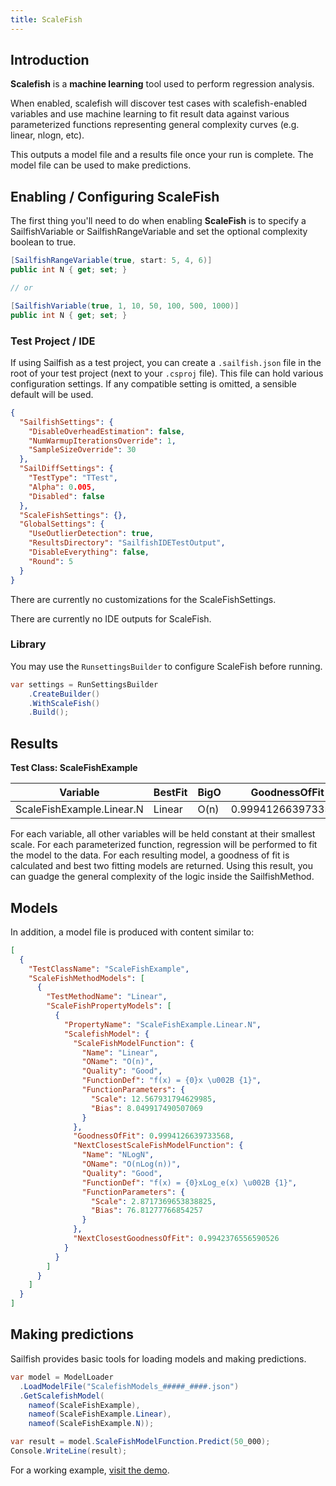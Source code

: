 ```yaml
---
title: ScaleFish
---
```


## Introduction

**Scalefish** is a **machine learning** tool used to perform regression analysis.

When enabled, scalefish will discover test cases with scalefish-enabled variables and use machine learning to fit result data against various parameterized functions representing general complexity curves (e.g. linear, nlogn, etc).

This outputs a model file and a results file once your run is complete. The model file can be used to make predictions.

## Enabling / Configuring ScaleFish

The first thing you'll need to do when enabling **ScaleFish** is to specify a SailfishVariable or SailfishRangeVariable and set the optional complexity boolean to true.

```csharp
[SailfishRangeVariable(true, start: 5, 4, 6)]
public int N { get; set; }

// or

[SailfishVariable(true, 1, 10, 50, 100, 500, 1000)]
public int N { get; set; }

```

### Test Project / IDE

If using Sailfish as a test project, you can create a `.sailfish.json` file in the root of your test project (next to your `.csproj` file). This file can hold various configuration settings. If any compatible setting is omitted, a sensible default will be used.

```json
{
  "SailfishSettings": {
    "DisableOverheadEstimation": false,
    "NumWarmupIterationsOverride": 1,
    "SampleSizeOverride": 30
  },
  "SailDiffSettings": {
    "TestType": "TTest",
    "Alpha": 0.005,
    "Disabled": false
  },
  "ScaleFishSettings": {},
  "GlobalSettings": {
    "UseOutlierDetection": true,
    "ResultsDirectory": "SailfishIDETestOutput",
    "DisableEverything": false,
    "Round": 5
  }
}
```

There are currently no customizations for the ScaleFishSettings.

There are currently no IDE outputs for ScaleFish.

### Library

You may use the `RunsettingsBuilder` to configure ScaleFish before running.

```csharp
var settings = RunSettingsBuilder
    .CreateBuilder()
    .WithScaleFish()
    .Build();
```

## Results

**Test Class: ScaleFishExample**

| Variable                  | BestFit | BigO | GoodnessOfFit      | NextBest | NextBigO   | NextBestGoodnessOfFit |
| ------------------------- | ------- | ---- | ------------------ | -------- | ---------- | --------------------- |
| ScaleFishExample.Linear.N | Linear  | O(n) | 0.9994126639733568 | NLogN    | O(nLog(n)) | 0.9942376556590526    |

For each variable, all other variables will be held constant at their smallest scale. For each parameterized function, regression will be performed to fit the model to the data. For each resulting model, a goodness of fit is calculated and best two fitting models are returned. Using this result, you can guadge the general complexity of the logic inside the SailfishMethod.

## Models

In addition, a model file is produced with content similar to:

```json
[
  {
    "TestClassName": "ScaleFishExample",
    "ScaleFishMethodModels": [
      {
        "TestMethodName": "Linear",
        "ScaleFishPropertyModels": [
          {
            "PropertyName": "ScaleFishExample.Linear.N",
            "ScalefishModel": {
              "ScaleFishModelFunction": {
                "Name": "Linear",
                "OName": "O(n)",
                "Quality": "Good",
                "FunctionDef": "f(x) = {0}x \u002B {1}",
                "FunctionParameters": {
                  "Scale": 12.567931794629985,
                  "Bias": 8.049917490507069
                }
              },
              "GoodnessOfFit": 0.9994126639733568,
              "NextClosestScaleFishModelFunction": {
                "Name": "NLogN",
                "OName": "O(nLog(n))",
                "Quality": "Good",
                "FunctionDef": "f(x) = {0}xLog_e(x) \u002B {1}",
                "FunctionParameters": {
                  "Scale": 2.8717369653838825,
                  "Bias": 76.81277766854257
                }
              },
              "NextClosestGoodnessOfFit": 0.9942376556590526
            }
          }
        ]
      }
    ]
  }
]
```

## Making predictions

Sailfish provides basic tools for loading models and making predictions.

```csharp
var model = ModelLoader
  .LoadModelFile("ScalefishModels_#####_####.json")
  .GetScalefishModel(
    nameof(ScaleFishExample),
    nameof(ScaleFishExample.Linear),
    nameof(ScaleFishExample.N));

var result = model.ScaleFishModelFunction.Predict(50_000);
Console.WriteLine(result);
```

For a working example, [visit the demo](https://github.com/paulegradie/Sailfish/blob/main/source/ModelPredictions/Program.cs).
